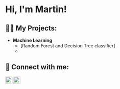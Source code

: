 <h1>Hi, I'm Martin! </h1>

<h2>👨‍💻 My Projects:</h2>

- <b>Machine Learning</b>
  - [Random Forest and Decision Tree classifier] 
  - 
<h2>🤳 Connect with me:</h2>
<a href="https://www.linkedin.com/in/martinstenehjem" target="_blank">
  <img align="left" alt="martin_stenehjem | LinkedIn" width="22px" src="https://cdn.jsdelivr.net/npm/simple-icons@v3/icons/linkedin.svg" />
</a>
<a href="https://www.instagram.com/martin_stenehjem/" target="_blank">
  <img align="left" alt="martinstenehjem | Instagram" width="22px" src="https://cdn.jsdelivr.net/npm/simple-icons@v3/icons/instagram.svg" />
</a>
